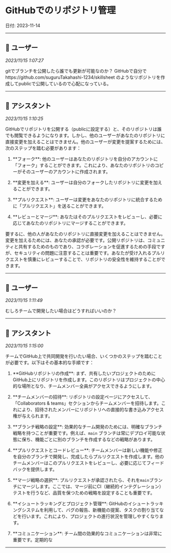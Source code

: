 # GitHubでのリポジトリ管理

日付: 2023-11-14

---

## 👤 ユーザー
*2023/11/15 1:07:27*

gitでブランチを公開したら誰でも更新が可能なのか？
GitHubで自分でhttps://github.com/suguruTakahashi-1234/skillsheet のようなリポジトリを作成してpublicで公開しているので心配になっている。

---

## 🤖 アシスタント
*2023/11/15 1:10:25*

GitHubでリポジトリを公開する（publicに設定する）と、そのリポジトリは誰でも閲覧できるようになります。しかし、他のユーザーがあなたのリポジトリに直接変更を加えることはできません。他のユーザーが変更を提案するためには、次のステップを踏む必要があります：

1. \*\*フォーク\*\*: 他のユーザーはあなたのリポジトリを自分のアカウントに「フォーク」することができます。これにより、あなたのリポジトリのコピーがそのユーザーのアカウントに作成されます。

2. \*\*変更を加える\*\*: ユーザーは自分のフォークしたリポジトリに変更を加えることができます。

3. \*\*プルリクエスト\*\*: ユーザーは変更をあなたのリポジトリに統合するために「プルリクエスト」を送ることができます。

4. \*\*レビューとマージ\*\*: あなたはそのプルリクエストをレビューし、必要に応じてあなたのリポジトリにマージすることができます。

要するに、他の人があなたのリポジトリに直接変更を加えることはできません。変更を加えるためには、あなたの承認が必要です。公開リポジトリは、コミュニティと共有するためのものであり、コラボレーションを促進するための手段ですが、セキュリティの問題に注意することは重要です。あなたが受け入れるプルリクエストを慎重にレビューすることで、リポジトリの安全性を維持することができます。

---

## 👤 ユーザー
*2023/11/15 1:11:49*

むしろチームで開発したい場合はどうすればいいのか？

---

## 🤖 アシスタント
*2023/11/15 1:15:00*

チームでGitHub上で共同開発を行いたい場合、いくつかのステップを踏むことが必要です。以下はその基本的な手順です：

1. \*\*GitHubリポジトリの作成\*\*: まず、共有したいプロジェクトのためにGitHub上にリポジトリを作成します。このリポジトリはプロジェクトの中心的な場所となり、チームメンバー全員がアクセスできるようにします。

2. \*\*チームメンバーの招待\*\*: リポジトリの設定ページにアクセスして、「Collaborators & teams」セクションからチームメンバーを招待します。これにより、招待されたメンバーにリポジトリへの直接的な書き込みアクセス権が与えられます。

3. \*\*ブランチ戦略の設定\*\*: 効果的なチーム開発のためには、明確なブランチ戦略を持つことが重要です。例えば、`main` ブランチは常にデプロイ可能な状態に保ち、機能ごとに別のブランチを作成するなどの戦略があります。

4. \*\*プルリクエストとコードレビュー\*\*: チームメンバーは新しい機能や修正を自分のブランチで開発し、完成したらプルリクエストを作成します。他のチームメンバーはこのプルリクエストをレビューし、必要に応じてフィードバックを提供します。

5. \*\*マージ戦略の選択\*\*: プルリクエストが承認されたら、それを`main`ブランチにマージします。ここでは、マージ前にCI（継続的インテグレーション）テストを行うなど、品質を保つための戦略を設定することも重要です。

6. \*\*イシュートラッキングとプロジェクト管理\*\*: GitHubのイシュートラッキングシステムを利用して、バグの報告、新機能の提案、タスクの割り当てなどを行います。これにより、プロジェクトの進行状況を管理しやすくなります。

7. \*\*コミュニケーション\*\*: チーム間の効果的なコミュニケーションは非常に重要です。定期的な

---

